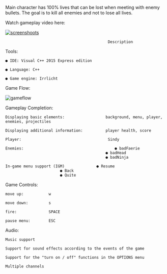 Main character has 100% lives that can be lost when meeting with enemy bullets.
The goal is to kill all enemies and not to lose all lives.

Watch gameplay video here:

[![screenshoots](https://user-images.githubusercontent.com/38033580/45291959-5247de00-b4fc-11e8-9b83-8e7e5cce3103.jpg)
](http://www.youtube.com/embed/PKZbFyYcYqo)

                                                 Description
						 
Tools:

	● IDE: Visual C++ 2015 Express edition

	● Language: C++

	● Game engine: Irrlicht

Game Flow:
						 
![gameflow](https://user-images.githubusercontent.com/38033580/43312920-59e278f6-9197-11e8-8d85-01a5bc679cbe.PNG)

Gameplay Completion:
	
	Displaying basic elements:                  background, menu, player, enemies, projectiles
	
	Displaying additional information:     	    player health, score
	
	Player:                                      Sindy
	
	Enemies:	                                    ● badFaerie 
	                                            ● badHead
                                                ● badNinja
	
	In-game menu support (IGM)        	    ● Resume
						    ● Back
						    ● Quite

Game Controls:

	move up:	       w
	
	move down:	       s
	
	fire:	           SPACE
		
	pause menu:        ESC
	
Audio:

	Music support
	
	Support for sound effects according to the events of the game
	
	Support for the "turn on / off" functions in the OPTIONS menu
	
	Multiple channels
	
